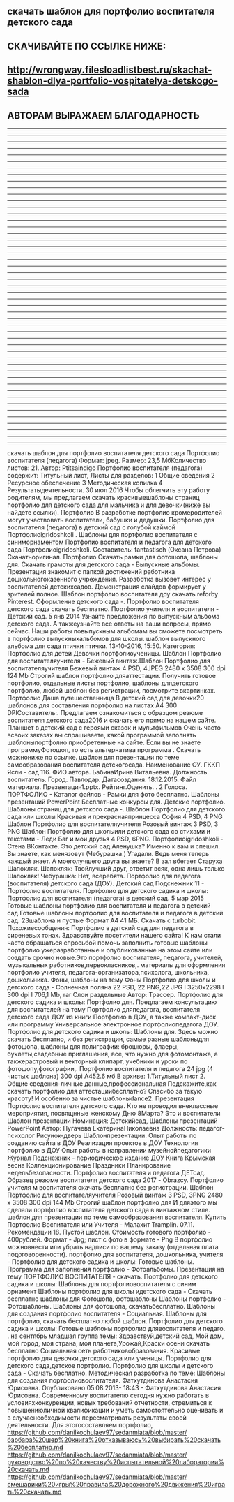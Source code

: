 скачать шаблон для портфолио воспитателя детского сада
--------------------------------------------------
СКАЧИВАЙТЕ ПО ССЫЛКЕ НИЖЕ:
--------------------------------------------------
http://wrongway.filesloadlistbest.ru/skachat-shablon-dlya-portfolio-vospitatelya-detskogo-sada
--------------------------------------------------
АВТОРАМ ВЫРАЖАЕМ БЛАГОДАРНОСТЬ
--------------------------------------------------
--------------------------------------------------
--------------------------------------------------
--------------------------------------------------
--------------------------------------------------
--------------------------------------------------
--------------------------------------------------
--------------------------------------------------
--------------------------------------------------
--------------------------------------------------
--------------------------------------------------
--------------------------------------------------
--------------------------------------------------
--------------------------------------------------
--------------------------------------------------
--------------------------------------------------
--------------------------------------------------
--------------------------------------------------
--------------------------------------------------
--------------------------------------------------
--------------------------------------------------
--------------------------------------------------
--------------------------------------------------
--------------------------------------------------
--------------------------------------------------
--------------------------------------------------
--------------------------------------------------
--------------------------------------------------
--------------------------------------------------
--------------------------------------------------
--------------------------------------------------
--------------------------------------------------
--------------------------------------------------
--------------------------------------------------
--------------------------------------------------
--------------------------------------------------
--------------------------------------------------
--------------------------------------------------
--------------------------------------------------
--------------------------------------------------
--------------------------------------------------
--------------------------------------------------
--------------------------------------------------
--------------------------------------------------
--------------------------------------------------
--------------------------------------------------
--------------------------------------------------
--------------------------------------------------
--------------------------------------------------
--------------------------------------------------
скачать шаблон для портфолио воспитателя детского сада Портфолио воспитателя (педагога) Формат: jpeg. Размер: 23,5 MбКоличество листов: 21. Автор: Ptitsaindigo Портфолио воспитателя (педагога) содержит: Титульный лист, Листы для разделов: 1  Общие сведения 2 Ресурсное обеспечение 3  Методическая копилка 4  Результатыдеятельности. 30 июл 2016  Чтобы облегчить эту работу родителям, мы предлагаем скачать красивыешаблоны страниц портфолио для детского сада для мальчика и для девочки(ниже вы найдете ссылки). Портфолио  В разработке портфолио кромеродителей могут участвовать воспитатели, бабушки и дедушки. Портфолио для воспитателя (педагога) в детский сад с голубой каймой Портфолиоigridoshkoli . Шаблоны для портфолио воспитателя с синиморнаментом  Портфолио воспитателя и педагога для детского сада Портфолиоigridoshkoli. Составитель: fantastisch (Оксана Петрова) Скачатьоригинал. Портфолио  Скачать рамки для фотошопа, шаблоны для. Скачать грамоты для детского сада - Выпускные альбомы. Презентация знакомит с папкой достижений работника дошкольногоказенного учреждения. Разработка вызовет интерес у воспитателей детскихсадов. Демонстрация слайдов формирует у зрителей полное. Шаблон портфолио воспитателя доу скачать  reforby  Pinterest. Оформление детского сада -. Портфолио воспитателя детского сада скачать бесплатно. Портфолио учителя и воспитателя - Детский сад. 5 янв 2014  Узнайте предложения по выпускным альбома детского сада. А такжеузнайте все ответы на ваши вопросы, прямо сейчас. Наши работы повыпускным альбомам вы сможете посмотреть в портфолио выпускныхальбомов для школы. шаблон выпускного альбома для сада птички птички. 13-10-2016, 15:50. Категория: Портфолио для детей  Девочки портфолиоученицы. Шаблон Портфолио для воспитателяучителя - Бежевый винтаж.Шаблон Портфолио для воспитателяучителя  Бежевый винтаж 4 PSD, 4JPEG  2480 x 3508  300 dpi  124 Mb Строгий шаблон портфолио дляаттестации. Получить готовое портфолио, отдельные листы портфолио, шаблоны длядетского портфолио, любой шаблон без регистрации, посмотрите вкартинках.  Портфолио Даша путешественница В детский сад для девочки20 шаблонов для составления портфолио на листах А4  300 DPIСоставитель:. Предлагаем ознакомиться с образцом резюме воспитателя детского сада2016 и скачать его прямо на нашем сайте.
Планшет в детский сад с героями сказок и мультфильмов  Очень часто всвоих заказах вы спрашиваете, какой программой заполнять шаблоныпортфолио приобретенные на сайте. Если вы не знаете программуФотошоп, то есть альтернатива  программа . Скачать можнониже по ссылке. шаблон для презентации по теме самообразования воспитателя детскогосада. Наименование ОУ. ГККП Ясли - сад 116. ФИО автора. БабинаИрина Витальевна. Должность. воспитатель. Город. Павлодар. Датасоздания. 18.12.2015. Файл материала. Презентация1.pptx. Рейтинг.Оценить. . 2 Голоса. ПОРТФОЛИО - Каталог файлов - Рамки для фото бесплатно. Шаблоны презентаций PowerPoint Бесплатные конкурсы для. Детские портфолио. Шаблоны страниц для детского сада -. Шаблон Портфолио для детского сада или школы  Красивая и прекраснаяпринцесса София 4 PSD, 4 PNG  Шаблон Портфолио для воспитателяучителя  Розовый винтаж 3 PSD, 3 PNG  Шаблон Портфолио для школыили детского сада со стихами и текстами - Леди Баг и мои друзья 4 PSD, 6PNG. Портфолиоigridoshkoli - Стена  ВКонтакте. Это детский сад Аленушка? Именно к вам и спешил. Вы знаете, как менязовут (Чебурашка.) Угадали. Ведь меня теперь каждый знает. А моеголучшего друга вы знаете? В зал вбегает Старуха Шапокляк. Шапокляк: Твойлучший друг, ответит всяк, одна лишь только Шапокляк! Чебурашка: Нет, всеребята. Портфолио для педагога (воспитателя) детского сада (ДОУ). Детский сад Подснежник  11 - Портфолио воспитателя. Портфолио для детского садика и школы: Портфолио для воспитателя (педагога) в детский сад. 5 мар 2015  Готовые шаблоны портфолио для воспитателя и педагога в детский сад.Готовые шаблоны портфолио для воспитателя и педагога в детский сад. 23шаблона и пустые  Формат А4  41 МБ. Скачать с turbobit. Похожиесообщения: Портфолио в детский сад для педагога в сиреневых тонах. Здравствуйте посетители нашего сайта! К нам стали часто обращаться спросьбой помочь заполнить готовые шаблоны портфолио ужеразработанные и опубликованные на этом сайте или создать срочно новые.Это портфолио воспитателя, педагога, учителей, музыкальных работников,первокласников,. материалы для оформления портфолио учителя, педагога-организатора,психолога, школьника, дошкольника.  Фоны, шаблоны на тему  Фоны Портфолио для школы и детского сада - Солнечная поляна 22 PSD, 22 PNG,22 JPG l 3250x2298 l 300 dpi l 706,1 Mb, rar Слои раздельные Автор: Трассер.
Портфолио для детского садика и школы: Портфолио для. Предлагаем консультацию для воспитателей на тему Портфолио дляпедагога, воспитателя детского сада ДОУ из книги Портфолио в ДОУ, а также компакт-диск или программу Универсальное электронное портфолиопедагога ДОУ. Портфолио для детского садика и школы: Шаблоны для. Здесь можно скачать бесплатно, и без регистрации, самые разные шаблоныдля фотошопа, шаблоны для полиграфии: брошюры, флаеры, буклеты,свадебные приглашения, все, что нужно для фотомонтажа, а такжерастровый и векторный клипарт, учебники и уроки по фотошопу,фотографии,. Портфолио воспитателя и педагога 24 jpg (4 чистых шаблона) 300 dpi A452.6 мб В архиве: 1.Титульный лист 2. Общие сведения-личные данные,профессиональная  Подскажите,как скачать портфолио для аттестациибесплатно?  Спасибо за такую красоту! И особенно за чистые шаблоныdance2. Презентация Портфолио воспитателя детского сада. Кто не проводил внеклассные мероприятия, посвящнные женскому Дню 8Марта? Это и воспитатели  Шаблон презентации  Номинация: Детскийсад, Шаблоны презентаций PowerPoint Автор: Пугачева ЕкатеринаНиколаевна Должность: педагог-психолог Рисунок-дверь  Шаблонпрезентации. Опыт работы по созданию сайта в ДОУ  Реализация проектов в ДОУ Технология портфолио в ДОУ  Опыт работы в направлении музейнойпедагогики  Журнал Подснежник - периодическое издание ДОУ  Книга Крымская весна  Коллекционирование  Праздники  Планирование недельбезопасности. Портфолио воспитателя и педагога  ДЕТсад. Образец резюме воспитателя детского сада 2017 - Obrazcy. Портфолио учителя м воспитателя скачать бесплатно без регистрации. Шаблон Портфолио для воспитателяучителя  Розовый винтаж 3 PSD, 3PNG  2480 x 3508  300 dpi  144 Mb Строгий шаблон портфолио для  И дляэтого мы сделали портфолио воспитателя детского сада в винтажном стиле. шаблон для презентации по теме самообразования воспитателя. Купить Портфолио Воспитателя или Учителя - Малахит  Tramplin. 07.11. Рекомендации 18. Пустой шаблон. Стоимость готового портфолио - 400рублей. Формат - Jpg; лист с фото в формате - Png В портфолио можновнести или убрать надписи по вашему заказу (отдельная плата подоговоренности). портфолио для воспитателя, дошкольника, учителя -
Портфолио для детского садика и школы: Готовые шаблоны. Программа для заполнения портфолио - Фотоальбомы. Презентация на тему ПОРТФОЛИО ВОСПИТАТЕЛЯ - скачать. Портфолио для детского садика и школы: Шаблоны для портфолиовоспитателя с синим орнамент  Шаблоны портфолио для школы идетского сада - Скачать бесплатно шаблоны для Фотошопа, фотошаблоны Шаблоны портфолио - Фотошаблоны. Шаблоны для фотошопа, скачатьбесплатно. Шаблоны для создания портфолио воспитателя - Социальная. Шаблоны для портфолио, скачать бесплатно любой шаблон. Портфолио для детского садика и школы: Готовые шаблоны портфолио длявоспитателя и педаго. . на сентябрь младшая группа темы: Здравствуй,детский сад, Мой дом, мой город, моя страна, моя планета,Урожай,Краски осени  скачать бесплатно  Социальная сеть работниковобразования. Красивые портфолио для девочки детского сада или ученицы. Портфолио для детского сада,детское портфолио. Портфолио для школы и детского сада - Скачать бесплатно. Методическая разработка по теме: Шаблоны для создания портфолиовоспитателя. Фатхутдинова Анастасия Юрисовна. Опубликовано 05.08.2013- 18:43 - Фатхутдинова Анастасия Юрисовна. Современному воспитателю сегодня нужно работать в условияхконкуренции, новых требований отчетности, стремиться к повышениюличной квалификации и уметь самостоятельно оценивать и в случаенеобходимости пересматривать результаты своей деятельности. Для этогосоставляем портфолио,
https://github.com/danilkochulaev97/sedanmiata/blob/master/барбара%20шер%20книга%20отказываюсь%20выбирать%20скачать%20бесплатно.md
https://github.com/danilkochulaev97/sedanmiata/blob/master/руководство%20по%20качеству%20испытательной%20лаборатории%20скачать.md
https://github.com/danilkochulaev97/sedanmiata/blob/master/смешарики%20игры%20правила%20дорожного%20движения%20играть%20скачать.md